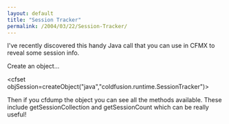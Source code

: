 ```yaml
---
layout: default
title: "Session Tracker"
permalink: /2004/03/22/Session-Tracker/
---
```


<P>I've recently discovered this handy Java call that you can use in CFMX to reveal some session info.</P>
<P>Create an object...</P>
<P>&lt;cfset objSession=createObject("java","coldfusion.runtime.SessionTracker")&gt;</P>
<P>Then if you cfdump the object you can see all the methods available. These include getSessionCollection and getSessionCount which can be really useful!</P>